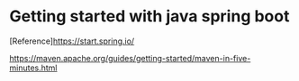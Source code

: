 # Getting started with java spring boot
[Reference]<https://start.spring.io/>

<https://maven.apache.org/guides/getting-started/maven-in-five-minutes.html>

